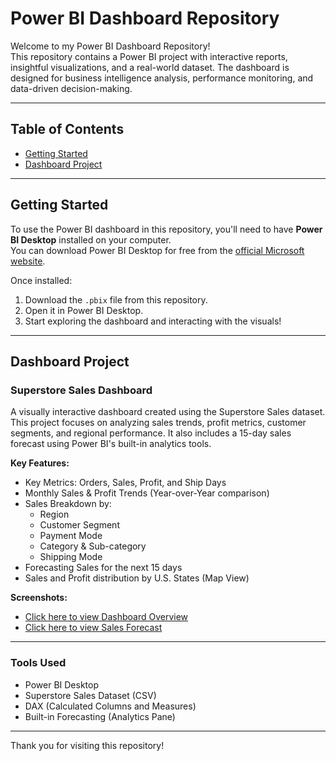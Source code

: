 # Power BI Dashboard Repository

Welcome to my Power BI Dashboard Repository!  
This repository contains a Power BI project with interactive reports, insightful visualizations, and a real-world dataset. The dashboard is designed for business intelligence analysis, performance monitoring, and data-driven decision-making.

---

## Table of Contents

- [Getting Started](#getting-started)
- [Dashboard Project](#dashboard-project)

---

##  Getting Started

To use the Power BI dashboard in this repository, you'll need to have **Power BI Desktop** installed on your computer.  
You can download Power BI Desktop for free from the [official Microsoft website](https://powerbi.microsoft.com/desktop).

Once installed:

1. Download the `.pbix` file from this repository.
2. Open it in Power BI Desktop.
3. Start exploring the dashboard and interacting with the visuals!

---

##  Dashboard Project

###  Superstore Sales Dashboard

A visually interactive dashboard created using the Superstore Sales dataset. This project focuses on analyzing sales trends, profit metrics, customer segments, and regional performance. It also includes a 15-day sales forecast using Power BI's built-in analytics tools.

**Key Features:**
- Key Metrics: Orders, Sales, Profit, and Ship Days
- Monthly Sales & Profit Trends (Year-over-Year comparison)
- Sales Breakdown by:
  - Region
  - Customer Segment
  - Payment Mode
  - Category & Sub-category
  - Shipping Mode
- Forecasting Sales for the next 15 days
- Sales and Profit distribution by U.S. States (Map View)

**Screenshots:**

- [Click here to view Dashboard Overview](dashboard_overview.png)
- [Click here to view Sales Forecast](sales_forecast.png)



---

###  Tools Used

- Power BI Desktop
- Superstore Sales Dataset (CSV)
- DAX (Calculated Columns and Measures)
- Built-in Forecasting (Analytics Pane)

---

Thank you for visiting this repository!  
